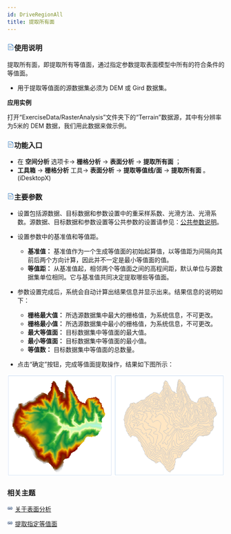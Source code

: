 ```yaml
---
id: DriveRegionAll
title: 提取所有面
---
```

### ![](../../../img/read.gif)使用说明

提取所有面，即提取所有等值面，通过指定参数提取表面模型中所有的符合条件的等值面。

  * 用于提取等值面的源数据集必须为 DEM 或 Gird 数据集。

**应用实例**

打开“ExerciseData/RasterAnalysis”文件夹下的“Terrain”数据源，其中有分辨率为5米的 DEM 数据，我们用此数据来做示例。

### ![](../../img/read.gif)功能入口

  * 在 **空间分析** 选项卡-> **栅格分析** -> **表面分析** -> **提取所有面** ；
  * **工具箱** -> **栅格分析** 工具-> **表面分析** -> **提取等值线/面** -> **提取所有面** 。(iDesktopX)

### ![](../../img/read.gif)主要参数

  * 设置包括源数据、目标数据和参数设置中的重采样系数、光滑方法、光滑系数。源数据、目标数据和参数设置等公共参数的设置请参见：[公共参数说明](CommonPara)。
  * 设置参数中的基准值和等值距。

    * **基准值：** 基准值作为一个生成等值面的初始起算值，以等值距为间隔向其前后两个方向计算，因此并不一定是最小等值面的值。
    * **等值距：** 从基准值起，相邻两个等值面之间的高程间距，默认单位与源数据集单位相同。它与基准值共同决定提取哪些等值面。

  * 参数设置完成后，系统会自动计算出结果信息并显示出来。结果信息的说明如下：
    * **栅格最大值：** 所选源数据集中最大的栅格值，为系统信息，不可更改。
    * **栅格最小值：** 所选源数据集中最小的栅格值，为系统信息，不可更改。
    * **最大等值面：** 目标数据集中等值面的最大值。
    * **最小等值面：** 目标数据集中等值面的最小值。
    * **等值数：** 目标数据集中等值面的总数量。

  * 点击“确定”按钮，完成等值面提取操作，结果如下图所示：

![](img/AllRegionResult.png)  

###  相关主题

![](../../../img/smalltitle.png) [关于表面分析](AoubtSurfaceAnalyst)

![](../../../img/smalltitle.png) [提取指定等值面](DriveRegionSpecific)
